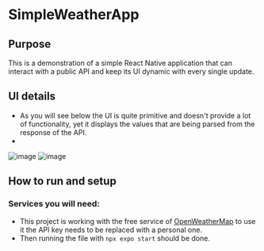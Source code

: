 # SimpleWeatherApp

## Purpose
This is a demonstration of a simple React Native application that can interact with a public API 
and keep its UI dynamic with every single update. 

## UI details
- As you will see below the UI is quite primitive and doesn't provide a lot of functionality, yet it displays
the values that are being parsed from the response of the API.
-
![image](https://github.com/OzanEFETopcu/SimpleWeatherApp/assets/68951110/c74386a8-020a-4599-91ab-5a7680f3bda8)
![image](https://github.com/OzanEFETopcu/SimpleWeatherApp/assets/68951110/c9034d83-9516-4d3a-a46f-247e6e617d96)

## How to run and setup
### Services you will need:
- This project is working with the free service of [OpenWeatherMap](https://openweathermap.org/guide) to use it the API key needs to be replaced with a personal one.
- Then running the file with <code>npx expo start</code> should be done.

